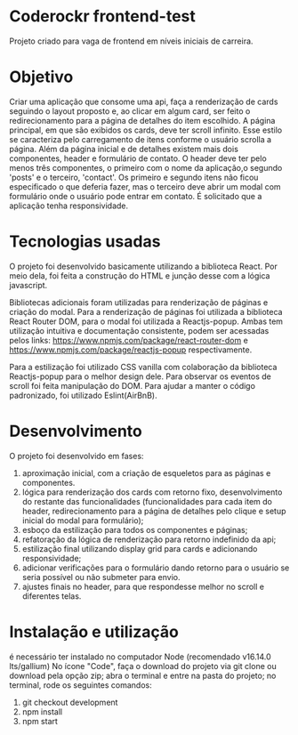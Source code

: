 # Coderockr frontend-test
Projeto criado para vaga de frontend em níveis iniciais de carreira.

# Objetivo
Criar uma aplicação que consome uma api, faça a renderização de cards seguindo o layout proposto e, ao clicar em algum card, ser feito o redirecionamento para a página de detalhes do item escolhido.
A página principal, em que são exibidos os cards, deve ter scroll infinito. Esse estilo se caracteriza pelo carregamento de itens conforme o usuário scrolla a página.
Além da página inicial e de detalhes existem mais dois componentes, header e formulário de contato.
O header deve ter pelo menos três componentes, o primeiro com o nome da aplicação,o segundo 'posts' e o terceiro, 'contact'. Os primeiro e segundo itens não ficou especificado o que deferia fazer, mas o terceiro deve abrir um modal com formulário onde o usuário pode entrar em contato.
É solicitado que a aplicação tenha responsividade.
# Tecnologias usadas
O projeto foi desenvolvido basicamente utilizando a biblioteca React. Por meio dela, foi feita a construção do HTML e junção desse com a lógica javascript.

Bibliotecas adicionais foram utilizadas para renderização de páginas e criação do modal.
Para a renderização de páginas foi utilizada a biblioteca React Router DOM, para o modal foi utilizada a Reactjs-popup.
Ambas tem utilização intuitiva e documentação consistente, podem ser acessadas pelos links:
https://www.npmjs.com/package/react-router-dom e https://www.npmjs.com/package/reactjs-popup respectivamente.

Para a estilização foi utilizado CSS vanilla com colaboração da biblioteca Reactjs-popup para o melhor design dele.
Para observar os eventos de scroll foi feita manipulação do DOM.
Para ajudar a manter o código padronizado, foi utilizado Eslint(AirBnB).

# Desenvolvimento
O projeto foi desenvolvido em fases: 
1. aproximação inicial, com a criação de esqueletos para as páginas e componentes.
2. lógica para renderização dos cards com retorno fixo, desenvolvimento do restante das funcionalidades (funcionalidades para cada item do header, redirecionamento para a página de detalhes pelo clique e setup inicial do modal para formulário);
3. esboço da estilização para todos os componentes e páginas;
4. refatoração da lógica de renderização para retorno indefinido da api;
5. estilização final utilizando display grid para cards e adicionando responsividade;
6. adicionar verificações para o formulário dando retorno para o usuário se seria possível ou não submeter para envio. 
7. ajustes finais no header, para que respondesse melhor no scroll e diferentes telas.

# Instalação e utilização
é necessário ter instalado no computador Node (recomendado v16.14.0 lts/gallium)
No ícone "Code", faça o download do projeto via git clone ou download pela opção zip; 
abra o terminal e entre na pasta do projeto;
no terminal, rode os seguintes comandos:
1. git checkout development
2. npm install
3. npm start

